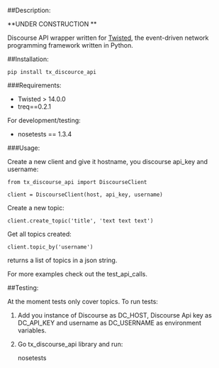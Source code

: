 ##Description:

**UNDER CONSTRUCTION **

Discourse API wrapper written for [Twisted](https://twistedmatrix.com/trac/), the event-driven network programming framework written in Python.

##Installation:

	pip install tx_discource_api

###Requirements:

 - Twisted > 14.0.0
 - treq==0.2.1

 For development/testing:
 - nosetests == 1.3.4

###Usage:

Create a new client and give it hostname, you discourse api_key and username:
	
	from tx_discourse_api import DiscourseClient

	client = DiscourseClient(host, api_key, username)

Create a new topic:

	client.create_topic('title', 'text text text')

Get all topics created:
	
	client.topic_by('username')

returns a list of topics in a json string.

For more examples check out the test_api_calls.

##Testing:

At the moment tests only cover topics. To run tests:

 1. Add you instance of Discourse as DC_HOST, Discourse Api key as DC_API_KEY and username as DC_USERNAME as environment variables.

 2. Go tx_discourse_api library and run:

 	nosetests 